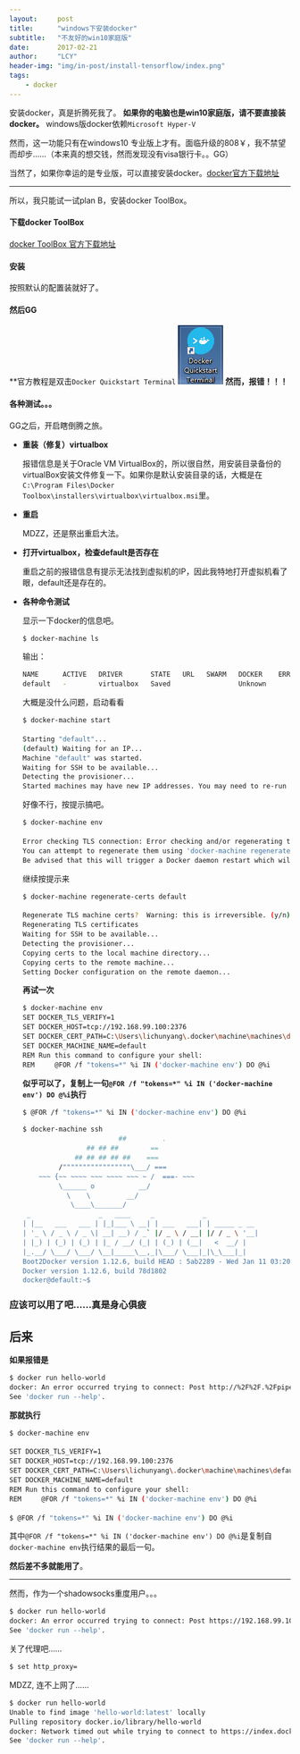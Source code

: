 ```yaml
---
layout:     post
title:      "windows下安装docker"
subtitle:   "不友好的win10家庭版"
date:       2017-02-21
author:     "LCY"
header-img: "img/in-post/install-tensorflow/index.png"
tags:
    - docker
---
```


安装docker，真是折腾死我了。
**如果你的电脑也是win10家庭版，请不要直接装docker。**
windows版docker依赖`Microsoft Hyper-V `

然而，这一功能只有在windows10 专业版上才有。面临升级的808￥，我不禁望而却步……（本来真的想交钱，然而发现没有visa银行卡。。GG）

当然了，如果你幸运的是专业版，可以直接安装docker。[docker官方下载地址](https://download.docker.com/win/stable/InstallDocker.msi)

-----

所以，我只能试一试plan B，安装docker ToolBox。

#### 下载docker ToolBox
[docker ToolBox 官方下载地址](https://github.com/docker/toolbox/releases/download/v1.12.5/DockerToolbox-1.12.5.exe)

#### 安装

按照默认的配置装就好了。

#### 然后GG

**官方教程是双击`Docker Quickstart Terminal`
![Docker Quickstart Terminal](img/in-post/docker-install/quickstartBtn.png)
**然而，报错！！！**

#### 各种测试。。。

GG之后，开启瞎倒腾之旅。

- **重装（修复）virtualbox**

  报错信息是关于Oracle VM VirtualBox的，所以很自然，用安装目录备份的virtualBox安装文件修复一下。如果你是默认安装目录的话，大概是在`C:\Program Files\Docker Toolbox\installers\virtualbox\virtualbox.msi`里。

- **重启**

  MDZZ，还是祭出重启大法。

- **打开virtualbox，检查default是否存在**

  重启之前的报错信息有提示无法找到虚拟机的IP，因此我特地打开虚拟机看了眼，default还是存在的。

- **各种命令测试**

  显示一下docker的信息吧。

  ```bash
  $ docker-machine ls
  ```
  输出：
  ```bash
  NAME      ACTIVE   DRIVER       STATE   URL   SWARM   DOCKER    ERRORS
  default   -        virtualbox   Saved                 Unknown
  ```
  大概是没什么问题，启动看看

  ```bash
  $ docker-machine start

  Starting "default"...
  (default) Waiting for an IP...
  Machine "default" was started.
  Waiting for SSH to be available...
  Detecting the provisioner...
  Started machines may have new IP addresses. You may need to re-run the `docker-machine env` command.
  ```

  好像不行，按提示搞吧。
  ```bash
  $ docker-machine env

  Error checking TLS connection: Error checking and/or regenerating the certs: There was an error validating certificates for host "192.168.99.100:2376": x509: certificate signed by unknown authority
  You can attempt to regenerate them using 'docker-machine regenerate-certs [name]'.
  Be advised that this will trigger a Docker daemon restart which will stop running containers.
  ```
  继续按提示来
  ```bash
  $ docker-machine regenerate-certs default

  Regenerate TLS machine certs?  Warning: this is irreversible. (y/n): y
  Regenerating TLS certificates
  Waiting for SSH to be available...
  Detecting the provisioner...
  Copying certs to the local machine directory...
  Copying certs to the remote machine...
  Setting Docker configuration on the remote daemon...
  ```

  **再试一次**
  ```bash
  $ docker-machine env
  SET DOCKER_TLS_VERIFY=1
  SET DOCKER_HOST=tcp://192.168.99.100:2376
  SET DOCKER_CERT_PATH=C:\Users\lichunyang\.docker\machine\machines\default
  SET DOCKER_MACHINE_NAME=default
  REM Run this command to configure your shell:
  REM     @FOR /f "tokens=*" %i IN ('docker-machine env') DO @%i
  ```
  **似乎可以了，复制上一句`@FOR /f "tokens=*" %i IN ('docker-machine env') DO @%i`执行**

  ```bash
  $ @FOR /f "tokens=*" %i IN ('docker-machine env') DO @%i
  ```
  ```bash
  $ docker-machine ssh
                          ##         .
                  ## ## ##        ==
               ## ## ## ## ##    ===
           /"""""""""""""""""\___/ ===
      ~~~ {~~ ~~~~ ~~~ ~~~~ ~~~ ~ /  ===- ~~~
           \______ o           __/
             \    \         __/
              \____\_______/
   _                 _   ____     _            _
  | |__   ___   ___ | |_|___ \ __| | ___   ___| | _____ _ __
  | '_ \ / _ \ / _ \| __| __) / _` |/ _ \ / __| |/ / _ \ '__|
  | |_) | (_) | (_) | |_ / __/ (_| | (_) | (__|   <  __/ |
  |_.__/ \___/ \___/ \__|_____\__,_|\___/ \___|_|\_\___|_|
  Boot2Docker version 1.12.6, build HEAD : 5ab2289 - Wed Jan 11 03:20:40 UTC 2017
  Docker version 1.12.6, build 78d1802
  docker@default:~$
  ```





### 应该可以用了吧……真是身心俱疲



## 后来

**如果报错是**

```bash
$ docker run hello-world
docker: An error occurred trying to connect: Post http://%2F%2F.%2Fpipe%2Fdocker_engine/v1.24/containers/create: open //./pipe/docker_engine: The system cannot find the file specified..
See 'docker run --help'.
```

**那就执行**

```bash
$ docker-machine env

SET DOCKER_TLS_VERIFY=1
SET DOCKER_HOST=tcp://192.168.99.100:2376
SET DOCKER_CERT_PATH=C:\Users\lichunyang\.docker\machine\machines\default
SET DOCKER_MACHINE_NAME=default
REM Run this command to configure your shell:
REM     @FOR /f "tokens=*" %i IN ('docker-machine env') DO @%i

$ @FOR /f "tokens=*" %i IN ('docker-machine env') DO @%i
```
其中`@FOR /f "tokens=*" %i IN ('docker-machine env') DO @%i`是复制自`docker-machine env`执行结果的最后一句。

**然后差不多就能用了**。



-----

然而，作为一个shadowsocks重度用户。。。

```bash
$ docker run hello-world
docker: An error occurred trying to connect: Post https://192.168.99.100:2376/v1.24/containers/create: http: error connecting to proxy http://127.0.0.1:1080: dial tcp 127.0.0.1:1080: connectex: No connection could be made because the target machine actively refused it..
See 'docker run --help'.
```

关了代理吧……

```bash
$ set http_proxy=
```

MDZZ, 连不上网了……

```bash
$ docker run hello-world
Unable to find image 'hello-world:latest' locally
Pulling repository docker.io/library/hello-world
docker: Network timed out while trying to connect to https://index.docker.io/v1/repositories/library/hello-world/images. You may want to check your internet connection or if you are behind a proxy..
See 'docker run --help'.
```

